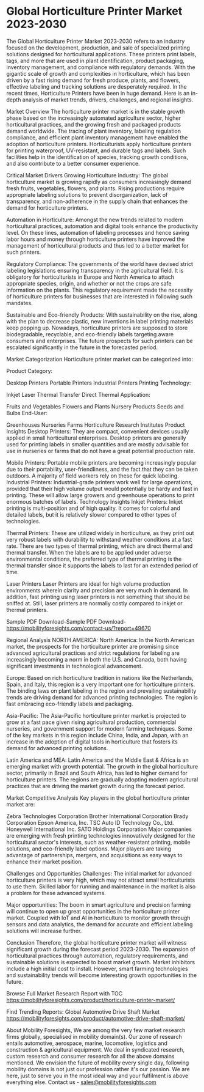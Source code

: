 # Global Horticulture Printer Market 2023-2030
The Global Horticulture Printer Market 2023-2030 refers to an industry focused on the development, production, and sale of specialized printing solutions designed for horticultural applications. These printers print labels, tags, and more that are used in plant identification, product packaging, inventory management, and compliance with regulatory demands. With the gigantic scale of growth and complexities in horticulture, which has been driven by a fast rising demand for fresh produce, plants, and flowers, effective labeling and tracking solutions are desperately required. In the recent times, Horticulture Printers have been in huge demand. Here is an in-depth analysis of market trends, drivers, challenges, and regional insights.


Market Overview
The horticulture printer market is in the stable growth phase based on the increasingly automated agriculture sector, higher horticultural practices, and the growing fresh and packaged products demand worldwide. The tracing of plant inventory, labeling regulation compliance, and efficient plant inventory management have enabled the adoption of horticulture printers. Horticulturists apply horticulture printers for printing waterproof, UV-resistant, and durable tags and labels. Such facilities help in the identification of species, tracking growth conditions, and also contribute to a better consumer experience.


Critical Market Drivers
Growing Horticulture Industry: The global horticulture market is growing rapidly as consumers increasingly demand fresh fruits, vegetables, flowers, and plants. Rising productions require appropriate labeling solutions to prevent disorganization, lack of transparency, and non-adherence in the supply chain that enhances the demand for horticulture printers.


Automation in Horticulture: Amongst the new trends related to modern horticultural practices, automation and digital tools enhance the productivity level. On these lines, automation of labeling processes and hence saving labor hours and money through horticulture printers have improved the management of horticultural products and thus led to a better market for such printers.


Regulatory Compliance: The governments of the world have devised strict labeling legislations ensuring transparency in the agricultural field. It is obligatory for horticulturists in Europe and North America to attach appropriate species, origin, and whether or not the crops are safe information on the plants. This regulatory requirement made the necessity of horticulture printers for businesses that are interested in following such mandates.


Sustainable and Eco-friendly Products: With sustainability on the rise, along with the plan to decrease plastic, new inventions in label printing materials keep popping up. Nowadays, horticulture printers are supposed to store biodegradable, recyclable, and eco-friendly labels targeting aware consumers and enterprises. The future prospects for such printers can be escalated significantly in the future in the forecasted period.


Market Categorization
Horticulture printer market can be categorized into:


Product Category:


Desktop Printers
Portable Printers
Industrial Printers
Printing Technology:


Inkjet
Laser
Thermal Transfer
Direct Thermal
Application:


Fruits and Vegetables
Flowers and Plants
Nursery Products
Seeds and Bulbs
End-User:


Greenhouses
Nurseries
Farms
Horticulture Research Institutes
Product Insights
Desktop Printers: They are compact, convenient devices usually applied in small horticultural enterprises. Desktop printers are generally used for printing labels in smaller quantities and are mostly advisable for use in nurseries or farms that do not have a great potential production rate.


Mobile Printers: Portable mobile printers are becoming increasingly popular due to their portability, user-friendliness, and the fact that they can be taken outdoors. A majority of field workers rely on these for quick labeling.
Industrial Printers: Industrial-grade printers work well for large operations, provided that their high volume output would potentially be hardy and fast in printing. These will allow large growers and greenhouse operations to print enormous batches of labels.
Technology Insights
Inkjet Printers: Inkjet printing is multi-position and of high quality. It comes for colorful and detailed labels, but it is relatively slower compared to other types of technologies.


Thermal Printers: These are utilized widely in horticulture, as they print out very robust labels with durability to withstand weather conditions at a fast rate. There are two types of thermal printing, which are direct thermal and thermal transfer. When the labels are to be applied under adverse environmental conditions, the preferred type of thermal printing is the thermal transfer since it supports the labels to last for an extended period of time.


Laser Printers Laser Printers are ideal for high volume production environments wherein clarity and precision are very much in demand. In addition, fast printing using laser printers is not something that should be sniffed at. Still, laser printers are normally costly compared to inkjet or thermal printers.


Sample PDF Download-Sample PDF Download- https://mobilityforesights.com/contact-us/?report=49670


Regional Analysis
NORTH AMERICA: North America: In the North American market, the prospects for the horticulture printer are promising since advanced agricultural practices and strict regulations for labeling are increasingly becoming a norm in both the U.S. and Canada, both having significant investments in technological advancement.


Europe: Based on rich horticulture tradition in nations like the Netherlands, Spain, and Italy, this region is a very important one for horticulture printers. The binding laws on plant labeling in the region and prevailing sustainability trends are driving demand for advanced printing technologies. The region is fast embracing eco-friendly labels and packaging.


Asia-Pacific: The Asia-Pacific horticulture printer market is projected to grow at a fast pace given rising agricultural production, commercial nurseries, and government support for modern farming techniques. Some of the key markets in this region include China, India, and Japan, with an increase in the adoption of digital tools in horticulture that fosters its demand for advanced printing solutions.


Latin America and MEA: Latin America and the Middle East & Africa is an emerging market with growth potential. The growth in the global horticulture sector, primarily in Brazil and South Africa, has led to higher demand for horticulture printers. The regions are gradually adopting modern agricultural practices that are driving the market growth during the forecast period.


Market Competitive Analysis
Key players in the global horticulture printer market are:


Zebra Technologies Corporation
Brother International Corporation
Brady Corporation
Epson America, Inc.
TSC Auto ID Technology Co., Ltd.
Honeywell International Inc.
SATO Holdings Corporation
Major companies are emerging with fresh printing technologies innovatively designed for the horticultural sector's interests, such as weather-resistant printing, mobile solutions, and eco-friendly label options. Major players are taking advantage of partnerships, mergers, and acquisitions as easy ways to enhance their market position.


Challenges and Opportunities
Challenges: The initial market for advanced horticulture printers is very high, which may not attract small horticulturists to use them. Skilled labor for running and maintenance in the market is also a problem for these advanced systems.


Major opportunities: The boom in smart agriculture and precision farming will continue to open up great opportunities in the horticulture printer market. Coupled with IoT and AI in horticulture to monitor growth through sensors and data analytics, the demand for accurate and efficient labeling solutions will increase further.


Conclusion
Therefore, the global horticulture printer market will witness significant growth during the forecast period 2023-2030. The expansion of horticultural practices through automation, regulatory requirements, and sustainable solutions is expected to boost market growth. Market inhibitors include a high initial cost to install. However, smart farming technologies and sustainability trends will become interesting growth opportunities in the future.


Browse Full Market Research Report with TOC https://mobilityforesights.com/product/horticulture-printer-market/








Find Trending Reports: 
Global Automotive Drive Shaft Market https://mobilityforesights.com/product/automotive-drive-shaft-market/


About Mobility Foresights,
We are among the very few market research firms globally, specialised in mobility domain(s). Our zone of research entails automotive, aerospace, marine, locomotive, logistics and construction & agricultural equipment. We deal in syndicated research, custom research and consumer research for all the above domains mentioned.
We envision the future of mobility every single day, following mobility domains is not just our profession rather it's our passion. We are here, just to serve you in the most ideal way and your fulfilment is above everything else. Contact us -  sales@mobilityforesights.com 




